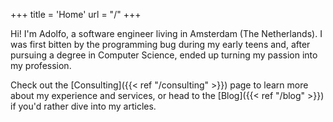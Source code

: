 +++
title = 'Home'
url = "/"
+++

Hi! I'm Adolfo, a software engineer living in Amsterdam (The Netherlands). I was first bitten by the programming bug during my early teens and, after pursuing a degree in Computer Science, ended up turning my passion into my profession.

Check out the [Consulting]({{< ref "/consulting" >}}) page to learn more about my experience and services, or head to the [Blog]({{< ref "/blog" >}}) if you'd rather dive into my articles.
